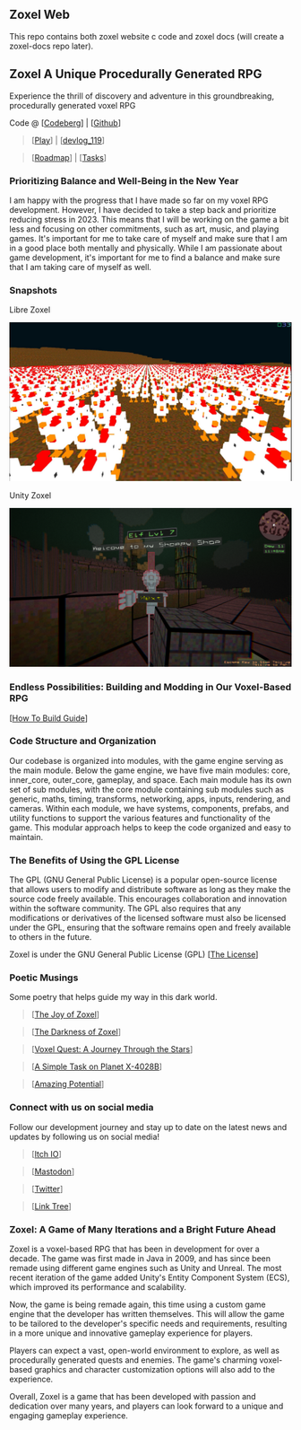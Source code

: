 ## Zoxel Web

This repo contains both zoxel website c code and zoxel docs (will create a zoxel-docs repo later).

## Zoxel A Unique Procedurally Generated RPG

Experience the thrill of discovery and adventure in this groundbreaking, procedurally generated voxel RPG

Code @ [[Codeberg](https://codeberg.org/deus/zoxel)] | [[Github](https://github.com/deus369/zoxel)]

> [[Play](https://deus369.github.io/zoxel-play/)] | [[devlog_119](https://www.youtube.com/watch?v=Yb5DiXVt1k0.mp4)]

> [[Roadmap](documents/roadmap.md)] | [[Tasks](documents/todos/todo-main.md)]

### Prioritizing Balance and Well-Being in the New Year

I am happy with the progress that I have made so far on my voxel RPG development. However, I have decided to take a step back and prioritize reducing stress in 2023. This means that I will be working on the game a bit less and focusing on other commitments, such as art, music, and playing games. It's important for me to take care of myself and make sure that I am in a good place both mentally and physically. While I am passionate about game development, it's important for me to find a balance and make sure that I am taking care of myself as well.

### Snapshots

Libre Zoxel

![Zoxel](https://github.com/deus369/zoxel-play/raw/main/docs/screenshots/screen-2023-01-17-23-27-34.jpg?raw=false "Zoxel")

Unity Zoxel

![Unity Zoxel](https://github.com/deus369/zoxel-play/raw/main/docs/screenshots/zoxel_unity_00.png?raw=false "Old Zoxel")

### Endless Possibilities: Building and Modding in Our Voxel-Based RPG

[[How To Build Guide](documents/howtos/howto-build.md)]

### Code Structure and Organization

Our codebase is organized into modules, with the game engine serving as the main module. Below the game engine, we have five main modules: core, inner_core, outer_core, gameplay, and space. Each main module has its own set of sub modules, with the core module containing sub modules such as generic, maths, timing, transforms, networking, apps, inputs, rendering, and cameras. Within each module, we have systems, components, prefabs, and utility functions to support the various features and functionality of the game. This modular approach helps to keep the code organized and easy to maintain.

### The Benefits of Using the GPL License

The GPL (GNU General Public License) is a popular open-source license that allows users to modify and distribute software as long as they make the source code freely available. This encourages collaboration and innovation within the software community. The GPL also requires that any modifications or derivatives of the licensed software must also be licensed under the GPL, ensuring that the software remains open and freely available to others in the future.

Zoxel is under the GNU General Public License (GPL) [[The License](license)]

### Poetic Musings

Some poetry that helps guide my way in this dark world.

> [[The Joy of Zoxel](documents/poems/poem_0.md)]

> [[The Darkness of Zoxel](documents/poems/poem_1.md)]

> [[Voxel Quest: A Journey Through the Stars](documents/poems/poem_2.md)]

> [[A Simple Task on Planet X-4028B](documents/poems/poem_3.md)]

> [[Amazing Potential](documents/reviews/review_0.md)]

### Connect with us on social media

Follow our development journey and stay up to date on the latest news and updates by following us on social media!

> [[Itch IO](https://deus0.itch.io/zoxel)]

> [[Mastodon](https://mastodon.gamedev.place/@deus)]

> [[Twitter](https://twitter.com/deusxyz)]

> [[Link Tree](https://linktr.ee/lorddeus)]

### Zoxel: A Game of Many Iterations and a Bright Future Ahead

Zoxel is a voxel-based RPG that has been in development for over a decade. The game was first made in Java in 2009, and has since been remade using different game engines such as Unity and Unreal. The most recent iteration of the game added Unity's Entity Component System (ECS), which improved its performance and scalability.

Now, the game is being remade again, this time using a custom game engine that the developer has written themselves. This will allow the game to be tailored to the developer's specific needs and requirements, resulting in a more unique and innovative gameplay experience for players.

Players can expect a vast, open-world environment to explore, as well as procedurally generated quests and enemies. The game's charming voxel-based graphics and character customization options will also add to the experience.

Overall, Zoxel is a game that has been developed with passion and dedication over many years, and players can look forward to a unique and engaging gameplay experience.